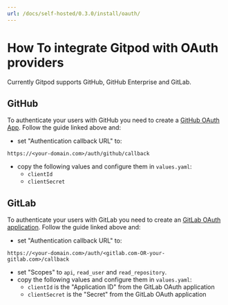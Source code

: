 ```yaml
---
url: /docs/self-hosted/0.3.0/install/oauth/
---
```


# How To integrate Gitpod with OAuth providers

Currently Gitpod supports GitHub, GitHub Enterprise and GitLab.

## GitHub
To authenticate your users with GitHub you need to create a [GitHub OAuth App](https://developer.github.com/apps/building-oauth-apps/creating-an-oauth-app/).
Follow the guide linked above and:
   - set "Authentication callback URL" to:


    https://<your-domain.com>/auth/github/callback


   - copy the following values and configure them in `values.yaml`:
      - `clientId`
      - `clientSecret`

## GitLab
To authenticate your users with GitLab you need to create an [GitLab OAuth application](https://docs.gitlab.com/ee/integration/oauth_provider.html).
Follow the guide linked above and:
   - set "Authentication callback URL" to:

    https://<your-domain.com>/auth/<gitlab.com-OR-your-gitlab.com>/callback

   - set "Scopes" to `api`, `read_user` and `read_repository`.
   - copy the following values and configure them in `values.yaml`:
      - `clientId` is the "Application ID" from the GitLab OAuth application
      - `clientSecret` is the "Secret" from the GitLab OAuth application
